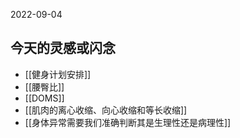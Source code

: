 2022-09-04
## 今天的灵感或闪念
- [[健身计划安排]]
- [[腰臀比]]
- [[DOMS]]
- [[肌肉的离心收缩、向心收缩和等长收缩]]
- [[身体异常需要我们准确判断其是生理性还是病理性]]